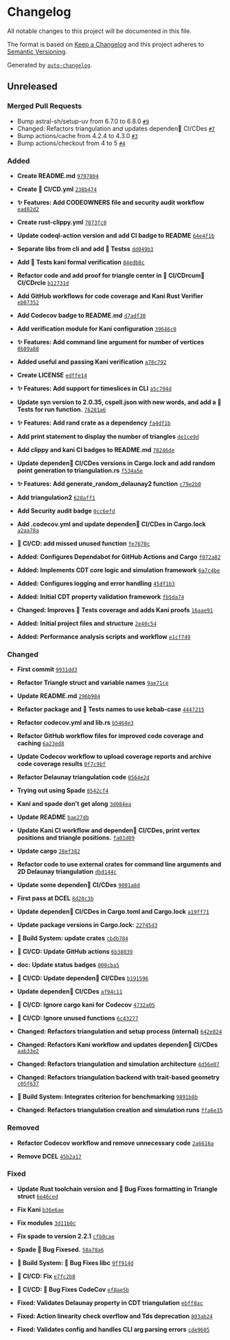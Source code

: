 # Changelog

All notable changes to this project will be documented in this file.

The format is based on [Keep a Changelog](https://keepachangelog.com/en/1.0.0/)
and this project adheres to [Semantic Versioning](https://semver.org/spec/v2.0.0.html).

Generated by [`auto-changelog`](https://github.com/CookPete/auto-changelog).

## Unreleased

### Merged Pull Requests

- Bump astral-sh/setup-uv from 6.7.0 to 6.8.0 [`#9`](https://github.com/acgetchell/causal-dynamical-triangulations/pull/9)
- Changed: Refactors triangulation and updates dependen👷 CI/CDes [`#7`](https://github.com/acgetchell/causal-dynamical-triangulations/pull/7)
- Bump actions/cache from 4.2.4 to 4.3.0 [`#3`](https://github.com/acgetchell/causal-dynamical-triangulations/pull/3)
- Bump actions/checkout from 4 to 5 [`#4`](https://github.com/acgetchell/causal-dynamical-triangulations/pull/4)

### Added

- **Create README.md** [`9797804`](https://github.com/acgetchell/causal-dynamical-triangulations/commit/9797804f4ea9328baeb079117e4771d75965a4d3)

- **Create 👷 CI/CD.yml** [`238b474`](https://github.com/acgetchell/causal-dynamical-triangulations/commit/238b474a553ae6e137e0799a344c0d1289d96672)

- **✨ Features: Add CODEOWNERS file and security audit workflow** [`ead82d2`](https://github.com/acgetchell/causal-dynamical-triangulations/commit/ead82d255ddcb4987d5e4a038e49a11d09b8abc3)

- **Create rust-clippy.yml** [`7073fc0`](https://github.com/acgetchell/causal-dynamical-triangulations/commit/7073fc063b8d61ea931424f1df058a36a2524227)

- **Update codeql-action version and add CI badge to README** [`64e4f1b`](https://github.com/acgetchell/causal-dynamical-triangulations/commit/64e4f1bf1dc72aac588de335de765915d2f05c5a)

- **Separate libs from cli and add 🧪 Testss** [`dd049b3`](https://github.com/acgetchell/causal-dynamical-triangulations/commit/dd049b36e52c2a03062841a500d5b139fdb4a4e9)

- **Add 🧪 Tests kani formal verification** [`84edb8c`](https://github.com/acgetchell/causal-dynamical-triangulations/commit/84edb8c62a17eed6aa725dca26cf43b17b7d6408)

- **Refactor code and add proof for triangle center in 👷 CI/CDrcum👷 CI/CDrcle** [`b12731d`](https://github.com/acgetchell/causal-dynamical-triangulations/commit/b12731d077489b87a6d74286ed5670bcf7140e3a)

- **Add GitHub workflows for code coverage and Kani Rust Verifier** [`eb07352`](https://github.com/acgetchell/causal-dynamical-triangulations/commit/eb07352ade62f0a9212c6a307242958fbb472fba)

- **Add Codecov badge to README.md** [`d7adf30`](https://github.com/acgetchell/causal-dynamical-triangulations/commit/d7adf306080f0fac4a1ecabcd2e7cc78bf503df6)

- **Add verification module for Kani configuration** [`39646c0`](https://github.com/acgetchell/causal-dynamical-triangulations/commit/39646c09a8be071968cc32a89d88451efedc8090)

- **✨ Features: Add command line argument for number of vertices** [`0b89a88`](https://github.com/acgetchell/causal-dynamical-triangulations/commit/0b89a88dec5218f2c3ffb082dc2df7b6a8e65f32)

- **Added useful and passing Kani verification** [`a78c792`](https://github.com/acgetchell/causal-dynamical-triangulations/commit/a78c79240114c3cb5f7dd5babf4295a30d7ae11c)

- **Create LICENSE** [`edffe14`](https://github.com/acgetchell/causal-dynamical-triangulations/commit/edffe14a54601b46ea60d2c301827245ae946090)

- **✨ Features: Add support for timeslices in CLI** [`a5c704d`](https://github.com/acgetchell/causal-dynamical-triangulations/commit/a5c704d248010194851cb6ba7ca2a8a16d541e8e)

- **Update syn version to 2.0.35, cspell.json with new words, and add a 🧪 Tests for run function.** [`76281a6`](https://github.com/acgetchell/causal-dynamical-triangulations/commit/76281a6d5c3af80446056ca560dcecfad2dca5ed)

- **✨ Features: Add rand crate as a dependency** [`fa4df1b`](https://github.com/acgetchell/causal-dynamical-triangulations/commit/fa4df1bec0ff0c2ae7adf144c0cbccdcb8cd44c9)

- **Add print statement to display the number of triangles** [`de1ce9d`](https://github.com/acgetchell/causal-dynamical-triangulations/commit/de1ce9db574e0308fc9aa7c23b74787af83d796f)

- **Add clippy and kani CI badges to README.md** [`78246de`](https://github.com/acgetchell/causal-dynamical-triangulations/commit/78246def33d843ebd036426873e944f9312a46ef)

- **Update dependen👷 CI/CDes versions in Cargo.lock and add random point generation to triangulation.rs** [`f534a5e`](https://github.com/acgetchell/causal-dynamical-triangulations/commit/f534a5e153017c76471fd10a1f8a5fa18cf013d1)

- **✨ Features: Add generate_random_delaunay2 function** [`c79e2b0`](https://github.com/acgetchell/causal-dynamical-triangulations/commit/c79e2b0d5d0ba43638cb3dfac890ef4030cb5522)

- **Add triangulation2** [`628aff1`](https://github.com/acgetchell/causal-dynamical-triangulations/commit/628aff1121305e5bea34b044c0ea58dfb5047baa)

- **Add Security audit badge** [`0cc6efd`](https://github.com/acgetchell/causal-dynamical-triangulations/commit/0cc6efd41d83a8e3affc817bdc20e57f90b8f26f)

- **Add .codecov.yml and update dependen👷 CI/CDes in Cargo.lock** [`a2aa78a`](https://github.com/acgetchell/causal-dynamical-triangulations/commit/a2aa78af4416890f1058ada9e22aadcff6ca9cab)

- **👷 CI/CD: add missed unused function** [`fe7670c`](https://github.com/acgetchell/causal-dynamical-triangulations/commit/fe7670c5c403923b7cfcfce5b972edc0a228687c)

- **Added: Configures Dependabot for GitHub Actions and Cargo** [`f072a82`](https://github.com/acgetchell/causal-dynamical-triangulations/commit/f072a8283cc57039fa0afcfb1f0394a398fb9d94)

- **Added: Implements CDT core logic and simulation framework** [`6a7c4be`](https://github.com/acgetchell/causal-dynamical-triangulations/commit/6a7c4be28dd240f181a79892ea40c961c6d9c441)

- **Added: Configures logging and error handling** [`45df1b3`](https://github.com/acgetchell/causal-dynamical-triangulations/commit/45df1b341a1becde7c0dd2226389ea2f4c3f94c5)

- **Added: Initial CDT property validation framework** [`fb5da74`](https://github.com/acgetchell/causal-dynamical-triangulations/commit/fb5da74a2fe9907bcb6d0f6d3fbca971676fb99f)

- **Changed: Improves 🧪 Tests coverage and adds Kani proofs** [`16aae91`](https://github.com/acgetchell/causal-dynamical-triangulations/commit/16aae91b8c09630f7c3670c6b7d9e898c981517f)

- **Added: Initial project files and structure** [`2e40c54`](https://github.com/acgetchell/causal-dynamical-triangulations/commit/2e40c545f1ebd53d21b979d7a8149eac376b8f68)

- **Added: Performance analysis scripts and workflow** [`e1cf749`](https://github.com/acgetchell/causal-dynamical-triangulations/commit/e1cf7491e860fa98f94de2ed8782dcebf6897f18)

### Changed

- **First commit** [`9931dd3`](https://github.com/acgetchell/causal-dynamical-triangulations/commit/9931dd3ee25483d7872dd79a0899fae3ddc20633)

- **Refactor Triangle struct and variable names** [`9ae71ce`](https://github.com/acgetchell/causal-dynamical-triangulations/commit/9ae71cef1c7ac2dd1284fdc0a94bb40a769fadf1)

- **Update README.md** [`296b984`](https://github.com/acgetchell/causal-dynamical-triangulations/commit/296b984e6dae4d866d88d54f0d0a0d18f89aeca8)

- **Refactor package and 🧪 Tests names to use kebab-case** [`4447215`](https://github.com/acgetchell/causal-dynamical-triangulations/commit/4447215bc82e9b527ad3127298a0e7474625b93c)

- **Refactor codecov.yml and lib.rs** [`b5464e3`](https://github.com/acgetchell/causal-dynamical-triangulations/commit/b5464e3f7b1651e8ab2def6727309c21de4e19e0)

- **Refactor GitHub workflow files for improved code coverage and caching** [`6a23ed8`](https://github.com/acgetchell/causal-dynamical-triangulations/commit/6a23ed8201e975bdaeaf88021777e7cb13db5810)

- **Update Codecov workflow to upload coverage reports and archive code coverage results** [`0f7c9bf`](https://github.com/acgetchell/causal-dynamical-triangulations/commit/0f7c9bfe910e518f79a7eceea0b3cebf4dd9683b)

- **Refactor Delaunay triangulation code** [`0564e2d`](https://github.com/acgetchell/causal-dynamical-triangulations/commit/0564e2df714de4ea980067480e43d52a6bb113d4)

- **Trying out using Spade** [`8542cf4`](https://github.com/acgetchell/causal-dynamical-triangulations/commit/8542cf4dd1736181fefe63fc8d7e1f4640a7eff2)

- **Kani and spade don't get along** [`3d084ea`](https://github.com/acgetchell/causal-dynamical-triangulations/commit/3d084ea5096e71e5e658e7f14fd1e6241c2e1db5)

- **Update README** [`bae27db`](https://github.com/acgetchell/causal-dynamical-triangulations/commit/bae27db4e42e4d2ccddb6de5a52454024d03dad5)

- **Update Kani CI workflow and dependen👷 CI/CDes, print vertex positions and triangle positions.** [`fa01d09`](https://github.com/acgetchell/causal-dynamical-triangulations/commit/fa01d0913ef4ff6a53b9ad09e9e5b35946c7dac9)

- **Update cargo** [`28ef382`](https://github.com/acgetchell/causal-dynamical-triangulations/commit/28ef38207129b36982fbf5d6270449308468dc90)

- **Refactor code to use external crates for command line arguments and 2D Delaunay triangulation** [`dbd144c`](https://github.com/acgetchell/causal-dynamical-triangulations/commit/dbd144c0416ae3178133e81c9adf0f064640d093)

- **Update some dependen👷 CI/CDes** [`9001a8d`](https://github.com/acgetchell/causal-dynamical-triangulations/commit/9001a8d0e6c0dbdf7e32dafe0f1b859dd13ad539)

- **First pass at DCEL** [`8d20c3b`](https://github.com/acgetchell/causal-dynamical-triangulations/commit/8d20c3b9a2caccc5a1b93c9addceba7845f27246)

- **Update dependen👷 CI/CDes in Cargo.toml and Cargo.lock** [`a19ff71`](https://github.com/acgetchell/causal-dynamical-triangulations/commit/a19ff715dad0bb9eab6a44f57b109fce044ade9f)

- **Update package versions in Cargo.lock:** [`22745d3`](https://github.com/acgetchell/causal-dynamical-triangulations/commit/22745d37c77cc386c7b60d6a4e7dadacb2e53cdd)

- **🔧 Build System: update crates** [`cbdb784`](https://github.com/acgetchell/causal-dynamical-triangulations/commit/cbdb78427663bfbf9d2438b2833e0d2b7205bed3)

- **👷 CI/CD: Update GitHub actions** [`6b38039`](https://github.com/acgetchell/causal-dynamical-triangulations/commit/6b380394a8044ce887d686cc0d4245040d83b65b)

- **doc: Update status badges** [`000cba5`](https://github.com/acgetchell/causal-dynamical-triangulations/commit/000cba5d81fc776a17b0098c5abda36ce8586bce)

- **👷 CI/CD: Update dependen👷 CI/CDes** [`b191596`](https://github.com/acgetchell/causal-dynamical-triangulations/commit/b1915961335a446601da417c790fbdd7e46e6268)

- **Update dependen👷 CI/CDes** [`af94c11`](https://github.com/acgetchell/causal-dynamical-triangulations/commit/af94c11f843592118a0a4713344db64fc304a69c)

- **👷 CI/CD: Ignore cargo kani for Codecov** [`4732a05`](https://github.com/acgetchell/causal-dynamical-triangulations/commit/4732a0544abb4f2a155f73290654a4270046c084)

- **👷 CI/CD: Ignore unused functions** [`6c43277`](https://github.com/acgetchell/causal-dynamical-triangulations/commit/6c4327750792c9fe11efb01f26a156115c3460b9)

- **Changed: Refactors triangulation and setup process (internal)** [`642e824`](https://github.com/acgetchell/causal-dynamical-triangulations/commit/642e824666bc30c968e11a12786ca8f36f2de849)

- **Changed: Refactors Kani workflow and updates dependen👷 CI/CDes** [`aab33e2`](https://github.com/acgetchell/causal-dynamical-triangulations/commit/aab33e259e60cd4cf219575c2c4343f0ac75a270)

- **Changed: Refactors triangulation and simulation architecture** [`4d56e07`](https://github.com/acgetchell/causal-dynamical-triangulations/commit/4d56e0734122c3dac90eb8f65637c386af116bbf)

- **Changed: Refactors triangulation backend with trait-based geometry** [`c05f637`](https://github.com/acgetchell/causal-dynamical-triangulations/commit/c05f6378f63176003a4644c50d27ac825b5e4be8)

- **🔧 Build System: Integrates criterion for benchmarking** [`9891b8b`](https://github.com/acgetchell/causal-dynamical-triangulations/commit/9891b8bb423f4bafb25e3a65e076dabdda9e4266)

- **Changed: Refactors triangulation creation and simulation runs** [`ffa6e35`](https://github.com/acgetchell/causal-dynamical-triangulations/commit/ffa6e3597375580abd37c0bf52c225c3dcaeb618)

### Removed

- **Refactor Codecov workflow and remove unnecessary code** [`2a6616a`](https://github.com/acgetchell/causal-dynamical-triangulations/commit/2a6616a1756f1ba0f66a722f4c12787a6f3abbfb)

- **Remove DCEL** [`45b2a17`](https://github.com/acgetchell/causal-dynamical-triangulations/commit/45b2a17f0392934b2d8b1dcbc0abe5cb6ea3ab92)

### Fixed

- **Update Rust toolchain version and 🐛 Bug Fixes formatting in Triangle struct** [`6e46ced`](https://github.com/acgetchell/causal-dynamical-triangulations/commit/6e46cedc17b8b1fa568b232673462747486586c3)

- **Fix Kani** [`b36e6ae`](https://github.com/acgetchell/causal-dynamical-triangulations/commit/b36e6ae7d43b48b82671003af384ef12d6f22467)

- **Fix modules** [`3d11b0c`](https://github.com/acgetchell/causal-dynamical-triangulations/commit/3d11b0cb90c911f8d2a86b0bc5f3663506757c9d)

- **Fix spade to version 2.2.1** [`cfb0cae`](https://github.com/acgetchell/causal-dynamical-triangulations/commit/cfb0cae055c21087b402a6701daee9b4b8fcbbf7)

- **Spade 🐛 Bug Fixesed.** [`58a78a6`](https://github.com/acgetchell/causal-dynamical-triangulations/commit/58a78a6dcfbdcaf849b7a5b7b62077390547d226)

- **🔧 Build System: 🐛 Bug Fixes libc** [`9ff914d`](https://github.com/acgetchell/causal-dynamical-triangulations/commit/9ff914dc19e3aff7e67a305400655c2465959d70)

- **👷 CI/CD: Fix** [`e7fc2b8`](https://github.com/acgetchell/causal-dynamical-triangulations/commit/e7fc2b8632a787484a5a3fb3b3da90a627feb83f)

- **👷 CI/CD: 🐛 Bug Fixes CodeCov** [`ef8ae5b`](https://github.com/acgetchell/causal-dynamical-triangulations/commit/ef8ae5b2a0991d87d8931b58acff6aa235558724)

- **Fixed: Validates Delaunay property in CDT triangulation** [`ebff8ac`](https://github.com/acgetchell/causal-dynamical-triangulations/commit/ebff8ac6d9bb0c0af8f0219fe85965ba893eaa68)

- **Fixed: Action linearity check overflow and Tds deprecation** [`803ab24`](https://github.com/acgetchell/causal-dynamical-triangulations/commit/803ab248babed019b6aa583100b20ca576a22774)

- **Fixed: Validates config and handles CLI arg parsing errors** [`cde9605`](https://github.com/acgetchell/causal-dynamical-triangulations/commit/cde960597cd5a77f604f3847621da0e814c99a9e)
